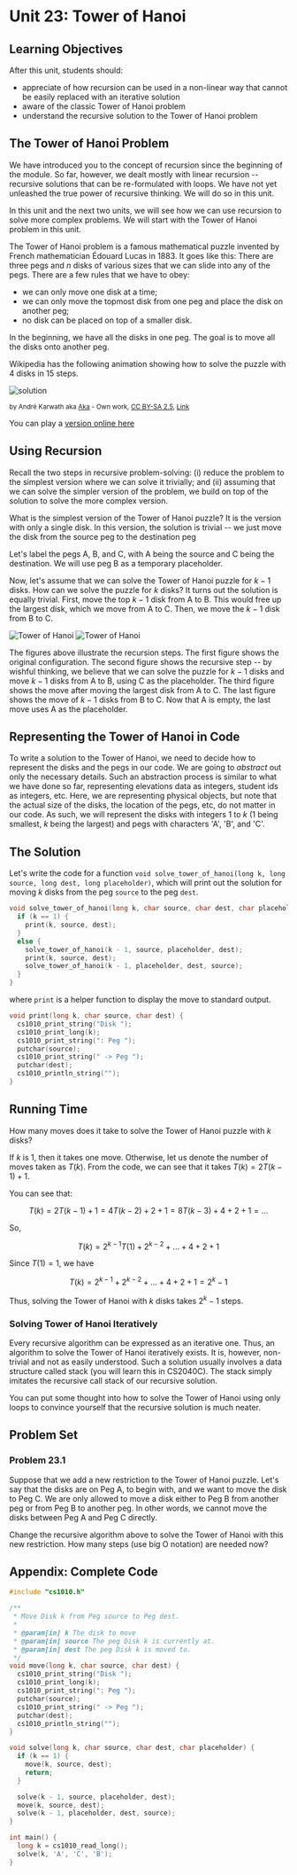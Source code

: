 # Unit 23: Tower of Hanoi

## Learning Objectives

After this unit, students should:

- appreciate of how recursion can be used in a non-linear way that cannot be easily replaced with an iterative solution
- aware of the classic Tower of Hanoi problem 
- understand the recursive solution to the Tower of Hanoi problem

## The Tower of Hanoi Problem

We have introduced you to the concept of recursion since the beginning of the module.  So far, however, we dealt mostly with linear recursion -- recursive solutions that can be re-formulated with loops.  We have not yet unleashed the true power of recursive thinking.  We will do so in this unit.

In this unit and the next two units, we will see how we can use recursion to solve more complex problems.  We will start with the Tower of Hanoi problem in this unit.

The Tower of Hanoi problem is a famous mathematical puzzle invented by French mathematician Édouard Lucas in 1883.  It goes like this: There are three pegs and $n$ disks of various sizes that we can slide into any of the pegs.  There are a few rules that we have to obey:

- we can only move one disk at a time;
- we can only move the topmost disk from one peg and place the disk on another peg;
- no disk can be placed on top of a smaller disk.

In the beginning, we have all the disks in one peg.  The goal is to move all the disks onto another peg.

Wikipedia has the following animation showing how to solve the puzzle with 4 disks in 15 steps.

![solution](figures/tower.gif)

<small>
by André Karwath aka <a href="//commons.wikimedia.org/wiki/User:Aka" title="User:Aka">Aka</a> - <span class="int-own-work" lang="en">Own work</span>, <a href="https://creativecommons.org/licenses/by-sa/2.5" title="Creative Commons Attribution-Share Alike 2.5">CC BY-SA 2.5</a>, <a href="https://commons.wikimedia.org/w/index.php?curid=85401">Link</a>
</small>

You can play a [version online here](https://www.mathplayground.com/logic_tower_of_hanoi.html)

## Using Recursion

Recall the two steps in recursive problem-solving: (i) reduce the problem to the simplest version where we can solve it trivially; and (ii) assuming that we can solve the simpler version of the problem, we build on top of the solution to solve the more complex version.

What is the simplest version of the Tower of Hanoi puzzle?  It is the version with only a single disk.  In this version, the solution is trivial -- we just move the disk from the source peg to the destination peg

Let's label the pegs A, B, and C, with A being the source and C being the destination.  We will use peg B as a temporary placeholder.  

Now, let's assume that we can solve the Tower of Hanoi puzzle for $k-1$ disks.  How can we solve the puzzle for $k$ disks?  It turns out the solution is equally trivial.  First, move the top $k-1$ disk from A to B.  This would free up the largest disk, which we move from A to C.  Then, we move the $k-1$ disk from B to C.

![Tower of Hanoi](figures/tower-of-hanoi/tower-of-hanoi.001.png)
![Tower of Hanoi](figures/tower-of-hanoi/tower-of-hanoi.002.png)

The figures above illustrate the recursion steps.  The first figure shows the original configuration.  The second figure shows the recursive step -- by wishful thinking, we believe that we can solve the puzzle for $k-1$ disks and move $k-1$ disks from A to B, using C as the placeholder.  The third figure shows the move after moving the largest disk from A to C.  The last figure shows the move of $k-1$ disks from B to C.  Now that A is empty, the last move uses A as the placeholder.

## Representing the Tower of Hanoi in Code

To write a solution to the Tower of Hanoi, we need to decide how to represent the disks and the pegs in our code.  We are going to _abstract_ out only the necessary details.  Such an abstraction process is similar to what we have done so far, representing elevations data as integers, student ids as integers, etc.  Here, we are representing physical objects, but note that the actual size of the disks, the location of the pegs, etc, do not matter in our code.  As such, we will represent the disks with integers 1 to $k$ (1 being smallest, $k$ being the largest) and pegs with characters 'A', 'B', and 'C'.

## The Solution

Let's write the code for a function `void solve_tower_of_hanoi(long k, long source, long dest, long placeholder)`, which will print out the solution for moving $k$ disks from the peg `source` to the peg `dest`.

```C
void solve_tower_of_hanoi(long k, char source, char dest, char placeholder) {
  if (k == 1) {
    print(k, source, dest);
  }
  else {
    solve_tower_of_hanoi(k - 1, source, placeholder, dest);
    print(k, source, dest);
    solve_tower_of_hanoi(k - 1, placeholder, dest, source);
  }
}
```

where `print` is a helper function to display the move to standard output.
```C
void print(long k, char source, char dest) {
  cs1010_print_string("Disk ");
  cs1010_print_long(k);
  cs1010_print_string(": Peg ");
  putchar(source);
  cs1010_print_string(" -> Peg ");
  putchar(dest);
  cs1010_println_string("");
}
```

## Running Time

How many moves does it take to solve the Tower of Hanoi puzzle with $k$ disks?

If $k$ is 1, then it takes one move.  Otherwise, let us denote the number of moves taken as $T(k)$.  From the code, we can see that it takes $T(k) = 2T(k-1) + 1$.

You can see that:

$$T(k) = 2T(k-1) + 1 = 4T(k-2) + 2 + 1 = 8T(k-3) + 4 + 2 + 1 = ...$$

So,

$$T(k) = 2^{k-1}T(1) + 2^{k-2} + ... + 4 + 2 + 1$$

Since $T(1) = 1$, we have

$$T(k) = 2^{k-1} + 2^{k-2} + ... + 4 + 2 + 1 = 2^k - 1$$


Thus, solving the Tower of Hanoi with $k$ disks takes $2^k-1$ steps.

### Solving Tower of Hanoi Iteratively

Every recursive algorithm can be expressed as an iterative one.  Thus, an algorithm to solve the Tower of Hanoi iteratively exists.  It is, however, non-trivial and not as easily understood.  Such a solution usually involves a data structure called stack (you will learn this in CS2040C).  The stack simply imitates the recursive call stack of our recursive solution.

You can put some thought into how to solve the Tower of Hanoi using only loops to convince yourself that the recursive solution is much neater.

## Problem Set

### Problem 23.1

Suppose that we add a new restriction to the Tower of Hanoi puzzle.  Let's say that the disks are on Peg A, to begin with, and we want to move the disk to Peg C.  We are only allowed to move a disk either to Peg B from another peg or from Peg B to another peg.  In other words, we cannot move the disks between Peg A and Peg C directly.

Change the recursive algorithm above to solve the Tower of Hanoi with this new restriction.  How many steps (use big O notation) are needed now?

## Appendix: Complete Code

```C
#include "cs1010.h"

/**
 * Move Disk k from Peg source to Peg dest.
 *
 * @param[in] k The disk to move
 * @param[in] source The peg Disk k is currently at.
 * @param[in] dest The peg Disk k is moved to.
 */
void move(long k, char source, char dest) {
  cs1010_print_string("Disk ");
  cs1010_print_long(k);
  cs1010_print_string(": Peg ");
  putchar(source);
  cs1010_print_string(" -> Peg ");
  putchar(dest);
  cs1010_println_string("");
}

void solve(long k, char source, char dest, char placeholder) {
  if (k == 1) {
    move(k, source, dest);
    return;
  }

  solve(k - 1, source, placeholder, dest);
  move(k, source, dest);
  solve(k - 1, placeholder, dest, source);
}

int main() {
  long k = cs1010_read_long();
  solve(k, 'A', 'C', 'B');
}
```
